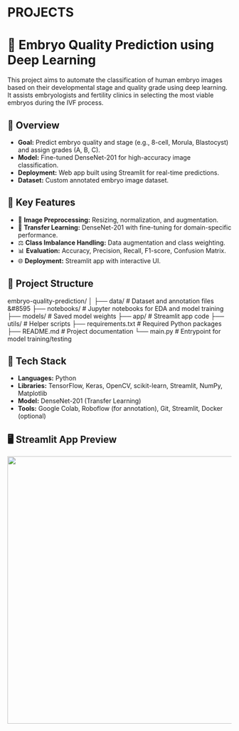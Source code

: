 # PROJECTS
# 🧬 Embryo Quality Prediction using Deep Learning

This project aims to automate the classification of human embryo images based on their developmental stage and quality grade using deep learning. It assists embryologists and fertility clinics in selecting the most viable embryos during the IVF process.

## 🚀 Overview

- **Goal:** Predict embryo quality and stage (e.g., 8-cell, Morula, Blastocyst) and assign grades (A, B, C).
- **Model:** Fine-tuned DenseNet-201 for high-accuracy image classification.
- **Deployment:** Web app built using Streamlit for real-time predictions.
- **Dataset:** Custom annotated embryo image dataset.

## 🧠 Key Features

- 📸 **Image Preprocessing:** Resizing, normalization, and augmentation.
- 🧩 **Transfer Learning:** DenseNet-201 with fine-tuning for domain-specific performance.
- ⚖️ **Class Imbalance Handling:** Data augmentation and class weighting.
- 📊 **Evaluation:** Accuracy, Precision, Recall, F1-score, Confusion Matrix.
- 🌐 **Deployment:** Streamlit app with interactive UI.

## 📁 Project Structure

embryo-quality-prediction/
│
├── data/ # Dataset and annotation files &#8595
├── notebooks/ # Jupyter notebooks for EDA and model training
├── models/ # Saved model weights
├── app/ # Streamlit app code
├── utils/ # Helper scripts
├── requirements.txt # Required Python packages
├── README.md # Project documentation
└── main.py # Entrypoint for model training/testing



## 🔧 Tech Stack

- **Languages:** Python
- **Libraries:** TensorFlow, Keras, OpenCV, scikit-learn, Streamlit, NumPy, Matplotlib
- **Model:** DenseNet-201 (Transfer Learning)
- **Tools:** Google Colab, Roboflow (for annotation), Git, Streamlit, Docker (optional)

## 🖥️ Streamlit App Preview

<p align="center">
  <img src="app_preview.gif" width="600"/>
</p>

